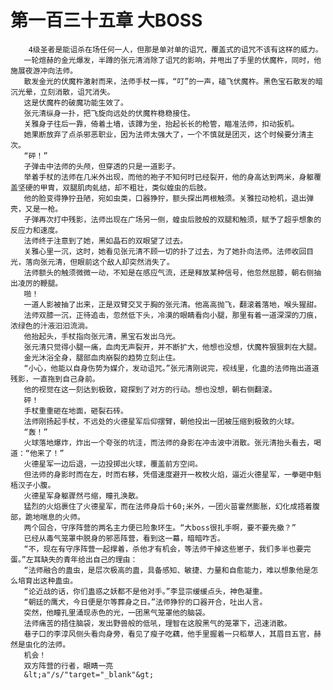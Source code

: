 # 第一百三十五章 大BOSS
        4级圣者是能诅杀在场任何一人，但那是单对单的诅咒，覆盖式的诅咒不该有这样的威力。
       一轮煊赫的金光爆发，半蹲的张元清消除了诅咒的影响，并甩出了手里的伏魔杵，同时，他施展夜游冲向法师。
       散发金光的伏魔杵激射而来，法师手杖一挥，“叮”的一声，磕飞伏魔杵。黑色宝石散发的暗沉光晕，立刻消散，诅咒消失。
       这是伏魔杵的破魔功能生效了。
       张元清纵身一扑，把飞旋向远处的伏魔杵稳稳接住。
       关雅身子往后一靠，倚着土墙，该蹲为坐，抬起长长的枪管，瞄准法师，扣动扳机。
       她果断放弃了点杀邪恶职业，因为法师太强大了，一个不慎就是团灭，这个时候要分清主次。
       “砰！”
       子弹击中法师的头颅，但穿透的只是一道影子。
       举着手杖的法师在几米外出现，而他的袍子不知何时已经裂开，他的身高达到两米，身躯覆盖坚硬的甲胄，双腿肌肉虬结，却不粗壮，类似蝗虫的后肢。
       他的脸变得狰狞丑陋，宛如虫类，口器狰狞，额头探出两根触须。关雅拉动枪机，退出弹壳，又是一枪。
       子弹再次打中残影，法师出现在广场另一侧，蝗虫后肢般的双腿和触须，赋予了超乎想象的反应力和速度。
       法师终于注意到了她，黑如晶石的双眼望了过去。
       关雅心里一沉，这时，她看见张元清不顾一切的扑了过去，为了她扑向法师。法师收回目光，落向张元清，但眼前这个敌人却突然消失了。
       法师额头的触须微微一动，不知是在感应气流，还是释放某种信号，他忽然屈膝，朝右侧抽出凌厉的鞭腿。
       啪！
       一道人影被抽了出来，正是双臂交叉于胸的张元清。他高高抛飞，翻滚着落地，喉头猩甜。
       法师双膝一沉，正待追击，忽然低下头，冷漠的眼睛看向小腿，那里有着一道深深的刀痕，浓绿色的汁液汩汩流淌。
       他抬起头，手杖指向张元清，黑宝石发出乌光。
       张元清只觉得小腿一痛，血肉无声裂开，并不断扩大，他想也没想，伏魔杵狠狠刺在大腿。
       金光沐浴全身，腿部血肉崩裂的趋势立刻止住。
       “小心，他能以自身伤势为媒介，发动诅咒。”张元清刚说完，视线里，化蛊的法师拖出道道残影，一直拖到自己身前。
       他的视觉在这一刻达到极致，窥探到了对方的行动。想也没想，朝右侧翻滚。
       砰！
       手杖重重砸在地面，砸裂石砖。
       法师刚扬起手杖，不远处的火德星军后仰摆臂，朝他投出一团被压缩到极致的火球。
       “轰！”
       火球落地爆炸，炸出一个夸张的坑洼，而法师的身影在冲击波中消散。张元清抬头看去，喝道：“他来了！”
       火德星军一边后退，一边投掷出火球，覆盖前方空间。
       但法师的身影时而在左，时而右移，凭借速度避开一枚枚火焰，逼近火德星军，一拳砸中魁梧汉子小腹。
       火德星军身躯骤然弓缩，瞳孔涣散。
       猛烈的火焰裹住了火德星军，而在法师身后十60;米外，一团火苗霍然膨胀，幻化成捂着腹部，跪地喘息的火师。
       两个回合，守序阵营的两名主力便已险象环生。“大boss很扎手啊，要不要先撤？”
       已经从毒气笼罩中脱身的邪恶阵营，看到这一幕，暗暗咋舌。
       “不，现在有守序阵营一起撑着，杀他才有机会，等法师干掉这些崽子，我们多半也要完蛋。”左耳缺失的青年给出自己的理由：
       “法师融合的蛊虫，是层次极高的蛊，具备感知、敏捷、力量和自愈能力，难以想象他是怎么培育出这种蛊虫。
       “论近战的话，你们蛊惑之妖都不是他对手。”李显宗缓缓点头，神色凝重。
       “朝廷的鹰犬，今日便是尔等葬身之日。”法师狰狞的口器开合，吐出人言。
       突然，他瞳孔里涌现赤色的光，一团黑气笼罩他的脑袋。
       法师痛苦的捂住脑袋，发出野兽般的低吼，理智在这股黑气的笼罩下，迅速消散。
       巷子口的李淳风侧头看向身旁，看见了瘦子吃藕，他手里握着一只稻草人，其眉目五官，赫然是虫化的法师。
       机会！
       双方阵营的行者，眼睛一亮
       &lt;a"/s/"target="_blank"&gt;